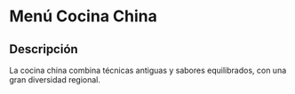 # Menú Cocina China

## Descripción

La cocina china combina técnicas antiguas y sabores equilibrados, con una gran diversidad regional.